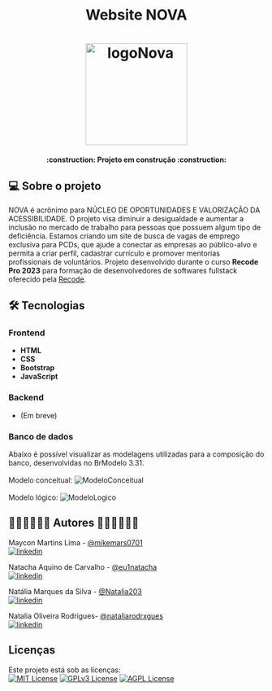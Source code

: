 <h1 align="center"> Website NOVA </h1> 

<h1 align="center">
      <img alt="logoNova" title="NOVA" src="https://github.com/N-O-V-A-RecodePro2023/Entregas-Recode/blob/main/SiteNOVA/IMG/LogoNOVA.png" width="200vw"/>
</h1>

<h4 align="center"> :construction: Projeto em construção :construction: </h4>

## 💻 Sobre o projeto

NOVA é acrônimo para NÚCLEO DE OPORTUNIDADES E VALORIZAÇÃO DA ACESSIBILIDADE. O projeto visa diminuir a desigualdade e aumentar a inclusão no mercado de trabalho para pessoas que possuem algum tipo de deficiência. 
Estamos criando um site de busca de vagas de emprego exclusiva para PCDs, que ajude a conectar as empresas ao público-alvo e permita a criar perfil, cadastrar currículo e promover mentorias profissionais de voluntários. 
Projeto desenvolvido durante o curso **Recode Pro 2023** para formação de desenvolvedores de softwares fullstack oferecido pela [Recode](https://recodepro.org.br).


## 🛠 Tecnologias

### **Frontend** 
-   **HTML**
-   **CSS**
-   **Bootstrap**
-   **JavaScript**

### **Backend** 
-  (Em breve)

### **Banco de dados** 
Abaixo é possível visualizar as modelagens utilizadas para a composição do banco, desenvolvidas no BrModelo 3.31.
<br><br>
Modelo conceitual:
![ModeloConceitual](https://github.com/N-O-V-A-RecodePro2023/Entregas-Recode/assets/81835735/40ab1410-8d24-4843-bb7b-1b4f64cddf87)
<br><br>
Modelo lógico:
![ModeloLogico](https://github.com/N-O-V-A-RecodePro2023/Entregas-Recode/assets/81835735/44694859-a812-4da4-b97d-86e56d6cd855)

## 👩🏽‍💻👩🏽‍💻 Autores 👨🏽‍💻👩🏽‍💻


Maycon Martins Lima - [@mikemars0701](https://www.github.com/mikemars0701)
<br>
[![linkedin](https://img.shields.io/badge/linkedin-0A66C2?style=for-the-badge&logo=linkedin&logoColor=white)](https://www.linkedin.com/in/maycon-martins-b1654023a/)

Natacha Aquino de Carvalho - [@eu1natacha](https://www.github.com/eu1natacha)
<br>
[![linkedin](https://img.shields.io/badge/linkedin-0A66C2?style=for-the-badge&logo=linkedin&logoColor=white)](https://www.linkedin.com/in/natacha-carvalho)

Natália Marques da Silva - [@Natalia203](https://www.github.com/Natalia203)
<br>
[![linkedin](https://img.shields.io/badge/linkedin-0A66C2?style=for-the-badge&logo=linkedin&logoColor=white)](https://www.linkedin.com/in/natália-marques-2a1763186/)

Natalia Oliveira Rodrigues- [@nataliarodrxgues](https://www.github.com/nataliarodrxgues)
<br>
[![linkedin](https://img.shields.io/badge/linkedin-0A66C2?style=for-the-badge&logo=linkedin&logoColor=white)](https://www.linkedin.com/in/nat%C3%A1lia-marques)

## Licenças

Este projeto está sob as licenças:
<br>
[![MIT License](https://img.shields.io/badge/License-MIT-green.svg)](https://choosealicense.com/licenses/mit/)
[![GPLv3 License](https://img.shields.io/badge/License-GPL%20v3-yellow.svg)](https://opensource.org/licenses/)
[![AGPL License](https://img.shields.io/badge/license-AGPL-blue.svg)](http://www.gnu.org/licenses/agpl-3.0)
